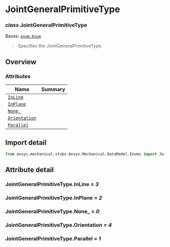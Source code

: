 <a id="jointgeneralprimitivetype"></a>

# JointGeneralPrimitiveType

<a id="JointGeneralPrimitiveType"></a>

### *class* JointGeneralPrimitiveType

Bases: [`enum.Enum`](https://docs.python.org/3/library/enum.html#enum.Enum)

> Specifies the JointGeneralPrimitiveType.

> <!-- !! processed by numpydoc !! -->

<a id="overview"></a>

## Overview

### Attributes

| Name | Summary |
|---------------------------------------------------------|----|
| [`InLine`](#JointGeneralPrimitiveType.InLine)           |    |
| [`InPlane`](#JointGeneralPrimitiveType.InPlane)         |    |
| [`None_`](#JointGeneralPrimitiveType.None_)             |    |
| [`Orientation`](#JointGeneralPrimitiveType.Orientation) |    |
| [`Parallel`](#JointGeneralPrimitiveType.Parallel)       |    |

<a id="import-detail"></a>

## Import detail

```python
from ansys.mechanical.stubs.Ansys.Mechanical.DataModel.Enums import JointGeneralPrimitiveType
```

<a id="attribute-detail"></a>

## Attribute detail

<a id="JointGeneralPrimitiveType.InLine"></a>

### JointGeneralPrimitiveType.InLine *= 3*

<a id="JointGeneralPrimitiveType.InPlane"></a>

### JointGeneralPrimitiveType.InPlane *= 2*

<a id="JointGeneralPrimitiveType.None_"></a>

### JointGeneralPrimitiveType.None_ *= 0*

<a id="JointGeneralPrimitiveType.Orientation"></a>

### JointGeneralPrimitiveType.Orientation *= 4*

<a id="JointGeneralPrimitiveType.Parallel"></a>

### JointGeneralPrimitiveType.Parallel *= 1*
